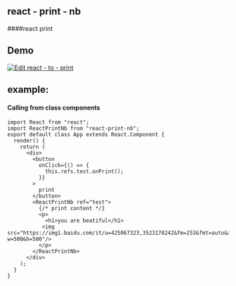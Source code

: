 ## react - print - nb

####react print 

## Demo

[![Edit react - to - print](https://codesandbox.io/static/img/play-codesandbox.svg)](https://codesandbox.io/s/competent-cdn-ofcyy)
## example:


#### Calling from class components

```
import React from "react";
import ReactPrintNb from "react-print-nb";
export default class App extends React.Component {
  render() {
    return (
      <div>
        <button
          onClick={() => {
            this.refs.test.onPrint();
          }}
        >
          print
        </button>
        <ReactPrintNb ref="test">
          {/* print content */}
          <p>
            <h1>you are beatiful</h1>
           <img src="https://img1.baidu.com/it/u=425067323,3523178242&fm=253&fmt=auto&app=120&f=JPEG?w=500&h=500"/>
          </p>
        </ReactPrintNb>
      </div>
    );
  }
}

```